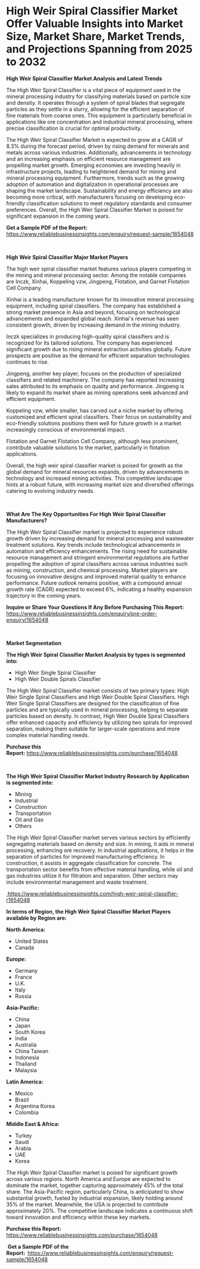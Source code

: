 <p><h1>High Weir Spiral Classifier Market Offer Valuable Insights into Market Size, Market Share, Market Trends, and Projections Spanning from 2025 to 2032</h1></p><p><strong>High Weir Spiral Classifier Market Analysis and Latest Trends</strong></p>
<p><p>The High Weir Spiral Classifier is a vital piece of equipment used in the mineral processing industry for classifying materials based on particle size and density. It operates through a system of spiral blades that segregate particles as they settle in a slurry, allowing for the efficient separation of fine materials from coarse ones. This equipment is particularly beneficial in applications like ore concentration and industrial mineral processing, where precise classification is crucial for optimal productivity.</p><p>The High Weir Spiral Classifier Market is expected to grow at a CAGR of 8.3% during the forecast period, driven by rising demand for minerals and metals across various industries. Additionally, advancements in technology and an increasing emphasis on efficient resource management are propelling market growth. Emerging economies are investing heavily in infrastructure projects, leading to heightened demand for mining and mineral processing equipment. Furthermore, trends such as the growing adoption of automation and digitalization in operational processes are shaping the market landscape. Sustainability and energy efficiency are also becoming more critical, with manufacturers focusing on developing eco-friendly classification solutions to meet regulatory standards and consumer preferences. Overall, the High Weir Spiral Classifier Market is poised for significant expansion in the coming years.</p></p>
<p><strong>Get a Sample PDF of the Report:&nbsp;</strong> <a href="https://www.reliablebusinessinsights.com/enquiry/request-sample/1654048?utm_campaign=3679&utm_medium=2&utm_source=Github&utm_content=ia&utm_term=18042025&utm_id=high-weir-spiral-classifier">https://www.reliablebusinessinsights.com/enquiry/request-sample/1654048</a></p>
<p>&nbsp;</p>
<p><strong>High Weir Spiral Classifier Major Market Players</strong></p>
<p><p>The high weir spiral classifier market features various players competing in the mining and mineral processing sector. Among the notable companies are Inczk, Xinhai, Koppeling vzw, Jingpeng, Flotation, and Garnet Flotation Cell Company.</p><p>Xinhai is a leading manufacturer known for its innovative mineral processing equipment, including spiral classifiers. The company has established a strong market presence in Asia and beyond, focusing on technological advancements and expanded global reach. Xinhai's revenue has seen consistent growth, driven by increasing demand in the mining industry.</p><p>Inczk specializes in producing high-quality spiral classifiers and is recognized for its tailored solutions. The company has experienced significant growth due to rising mineral extraction activities globally. Future prospects are positive as the demand for efficient separation technologies continues to rise.</p><p>Jingpeng, another key player, focuses on the production of specialized classifiers and related machinery. The company has reported increasing sales attributed to its emphasis on quality and performance. Jingpeng is likely to expand its market share as mining operations seek advanced and efficient equipment.</p><p>Koppeling vzw, while smaller, has carved out a niche market by offering customized and efficient spiral classifiers. Their focus on sustainability and eco-friendly solutions positions them well for future growth in a market increasingly conscious of environmental impact.</p><p>Flotation and Garnet Flotation Cell Company, although less prominent, contribute valuable solutions to the market, particularly in flotation applications.</p><p>Overall, the high weir spiral classifier market is poised for growth as the global demand for mineral resources expands, driven by advancements in technology and increased mining activities. This competitive landscape hints at a robust future, with increasing market size and diversified offerings catering to evolving industry needs.</p></p>
<p>&nbsp;</p>
<p><strong>What Are The Key Opportunities For High Weir Spiral Classifier Manufacturers?</strong></p>
<p><p>The High Weir Spiral Classifier market is projected to experience robust growth driven by increasing demand for mineral processing and wastewater treatment solutions. Key trends include technological advancements in automation and efficiency enhancements. The rising need for sustainable resource management and stringent environmental regulations are further propelling the adoption of spiral classifiers across various industries such as mining, construction, and chemical processing. Market players are focusing on innovative designs and improved material quality to enhance performance. Future outlook remains positive, with a compound annual growth rate (CAGR) expected to exceed 6%, indicating a healthy expansion trajectory in the coming years.</p></p>
<p><strong>Inquire or Share Your Questions If Any Before Purchasing This Report:</strong> <a href="https://www.reliablebusinessinsights.com/enquiry/pre-order-enquiry/1654048?utm_campaign=3679&utm_medium=2&utm_source=Github&utm_content=ia&utm_term=18042025&utm_id=high-weir-spiral-classifier">https://www.reliablebusinessinsights.com/enquiry/pre-order-enquiry/1654048</a></p>
<p>&nbsp;</p>
<p><strong>Market Segmentation</strong></p>
<p><strong>The High Weir Spiral Classifier Market Analysis by types is segmented into:</strong></p>
<p><ul><li>High Weir Single Spiral Classifier</li><li>High Weir Double Spirals Classifier</li></ul></p>
<p><p>The High Weir Spiral Classifier market consists of two primary types: High Weir Single Spiral Classifiers and High Weir Double Spiral Classifiers. High Weir Single Spiral Classifiers are designed for the classification of fine particles and are typically used in mineral processing, helping to separate particles based on density. In contrast, High Weir Double Spiral Classifiers offer enhanced capacity and efficiency by utilizing two spirals for improved separation, making them suitable for larger-scale operations and more complex material handling needs.</p></p>
<p><strong>Purchase this Report:&nbsp;</strong><a href="https://www.reliablebusinessinsights.com/purchase/1654048?utm_campaign=3679&utm_medium=2&utm_source=Github&utm_content=ia&utm_term=18042025&utm_id=high-weir-spiral-classifier">https://www.reliablebusinessinsights.com/purchase/1654048</a></p>
<p>&nbsp;</p>
<p><strong>The High Weir Spiral Classifier Market Industry Research by Application is segmented into:</strong></p>
<p><ul><li>Mining</li><li>Industrial</li><li>Construction</li><li>Transportation</li><li>Oil and Gas</li><li>Others</li></ul></p>
<p><p>The High Weir Spiral Classifier market serves various sectors by efficiently segregating materials based on density and size. In mining, it aids in mineral processing, enhancing ore recovery. In industrial applications, it helps in the separation of particles for improved manufacturing efficiency. In construction, it assists in aggregate classification for concrete. The transportation sector benefits from effective material handling, while oil and gas industries utilize it for filtration and separation. Other sectors may include environmental management and waste treatment.</p></p>
<p><a href="https://www.reliablebusinessinsights.com/high-weir-spiral-classifier-r1654048?utm_campaign=3679&utm_medium=2&utm_source=Github&utm_content=ia&utm_term=18042025&utm_id=high-weir-spiral-classifier">&nbsp;https://www.reliablebusinessinsights.com/high-weir-spiral-classifier-r1654048</a></p>
<p><strong>In terms of Region, the High Weir Spiral Classifier Market Players available by Region are:</strong></p>
<p>
    <p> <strong> North America: </strong>
        <ul>
            <li>United States</li>
            <li>Canada</li>
        </ul>
        </p> 
    <p> <strong> Europe: </strong>
        <ul>
            <li>Germany</li>
            <li>France</li>
            <li>U.K.</li>
            <li>Italy</li>
            <li>Russia</li>
        </ul>
        </p> 
    <p> <strong> Asia-Pacific: </strong>
        <ul>
            <li>China</li>
            <li>Japan</li>
            <li>South Korea</li>
            <li>India</li>
            <li>Australia</li>
            <li>China Taiwan</li>
            <li>Indonesia</li>
            <li>Thailand</li>
            <li>Malaysia</li>
        </ul>
        </p> 
    <p> <strong> Latin America: </strong>
        <ul>
            <li>Mexico</li>
            <li>Brazil</li>
            <li>Argentina Korea</li>
            <li>Colombia</li>
        </ul>
        </p> 
    <p> <strong> Middle East & Africa: </strong>
        <ul>
            <li>Turkey</li>
            <li>Saudi</li>
            <li>Arabia</li>
            <li>UAE</li>
            <li>Korea</li>
        </ul>
    </p>
    </p>
<p><p>The High Weir Spiral Classifier market is poised for significant growth across various regions. North America and Europe are expected to dominate the market, together capturing approximately 45% of the total share. The Asia-Pacific region, particularly China, is anticipated to show substantial growth, fueled by industrial expansion, likely holding around 35% of the market. Meanwhile, the USA is projected to contribute approximately 20%. The competitive landscape indicates a continuous shift toward innovation and efficiency within these key markets.</p></p>
<p><strong>Purchase this Report: </strong><a href="https://www.reliablebusinessinsights.com/purchase/1654048?utm_campaign=3679&utm_medium=2&utm_source=Github&utm_content=ia&utm_term=18042025&utm_id=high-weir-spiral-classifier">https://www.reliablebusinessinsights.com/purchase/1654048</a></p>
<p>&nbsp;<strong>Get a Sample PDF of the Report:&nbsp;&nbsp;</strong><a href="https://www.reliablebusinessinsights.com/enquiry/request-sample/1654048?utm_campaign=3679&utm_medium=2&utm_source=Github&utm_content=ia&utm_term=18042025&utm_id=high-weir-spiral-classifier">https://www.reliablebusinessinsights.com/enquiry/request-sample/1654048</a></p>
<p><strong></strong></p>
<p><p></p><p></p><p></p></p>